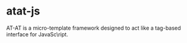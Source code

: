# atat-js
AT-AT is a micro-template framework designed to act like a tag-based interface for JavaSc\ript.
